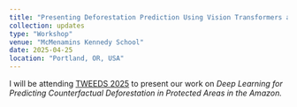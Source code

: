```yaml
---
title: "Presenting Deforestation Prediction Using Vision Transformers at TWEEDS 2025"
collection: updates
type: "Workshop"
venue: "McMenamins Kennedy School"
date: 2025-04-25
location: "Portland, OR, USA"
---
```


I will be attending [TWEEDS 2025](https://tweeds.io) to present our work on
<em>Deep Learning for Predicting Counterfactual Deforestation in Protected Areas in the Amazon.<em/>